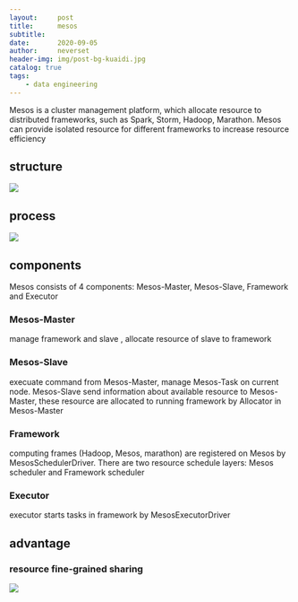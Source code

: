 ```yaml
---
layout:     post
title:      mesos
subtitle:   
date:       2020-09-05
author:     neverset
header-img: img/post-bg-kuaidi.jpg
catalog: true
tags:
    - data engineering
---
```

Mesos is a cluster management platform, which allocate resource to distributed frameworks, such as Spark, Storm, Hadoop, Marathon. Mesos can provide isolated resource for different frameworks to increase resource efficiency 
## structure
![](https://raw.githubusercontent.com/neverset123/cloudimg/master/202009474674843478484.png)
## process
![](https://raw.githubusercontent.com/neverset123/cloudimg/master/202009807464884.png)
## components
Mesos consists of 4 components: Mesos-Master, Mesos-Slave, Framework and Executor
### Mesos-Master
manage framework and slave , allocate resource of slave to framework
### Mesos-Slave
execuate command from Mesos-Master, manage Mesos-Task on current node.
Mesos-Slave send information about available resource to Mesos-Master, these resource are allocated to running framework by Allocator in Mesos-Master
### Framework
computing frames (Hadoop, Mesos, marathon) are registered on Mesos by MesosSchedulerDriver. There are two resource schedule layers: Mesos scheduler and Framework scheduler 
### Executor
executor starts tasks in framework by MesosExecutorDriver
## advantage
### resource fine-grained sharing
![](https://raw.githubusercontent.com/neverset123/cloudimg/master/202043534645645745765.png)
